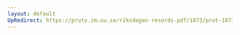 ```yaml
---
layout: default
UpRedirect: https://pruto.im.uu.se/riksdagen-records-pdf/1873/prot-1873--ak--509/prot-1873--ak--509_043.pdf
---
```

